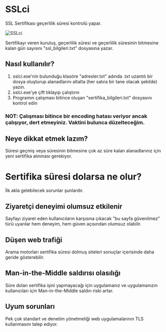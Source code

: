 # SSLci
SSL Sertifikası geçerlilik süresi kontrolü yapar. 

![SSLci](https://github.com/alperbasaran/SSLci/assets/8544424/fa708be2-8941-440e-9bf8-eda361a090c4)

Sertifikayı veren kuruluş, geçerlilik süresi ve geçerlilik süresinin bitmesine kalan gün sayısını "ssl_bilgileri.txt" dosyasına yazar. 

## Nasıl kullanılır?

1. sslci.exe'nin bulunduğu klasöre "adresler.txt" adında .txt uzantılı bir dosya oluşturup alanadlarını altalta (her satıra bir tane olacak şekilde) yazın.
2. sslci.exe'ye çift tıklayıp çalıştırın
3. Programın çalışması bitince oluşan "sertifika_bilgileri.txt" dosyasını kontrol edin
### NOT: Çalışması bitince bir encoding hatası veriyor ancak çalışıyor, dert etmeyiniz. Vaktini bulunca düzelteceğim. 


## Neye dikkat etmek lazım?
Süresi geçmiş veya süresinin bitmesine çok az süre kalan alanadlarınız için yeni sertifika alınması gerekiyor.

# Sertifika süresi dolarsa ne olur?
İlk akla gelebilecek sorunlar şunlardır. 

## Ziyaretçi deneyimi olumsuz etkilenir
Sayfayı ziyaret eden kullanıcıların karşısına çıkacak "bu sayfa güvenilmez" türü uyarılar hem deneyim, hem güven açısından olumsuz olabilir. 

## Düşen web trafiği
Arama motorları sertifika süresi dolmuş siteleri sonuçlar içerisinde daha geride gösterebilir. 

## Man-in-the-Middle saldırısı olasılığı
Süre dolan sertifika işini yapmayacağı için uygulamanız ve uygulamanızın kullanıcıları için Man-in-the-Middle saldırı riski artar. 

## Uyum sorunları
Pek çok standart ve denetim yönetmeliği web uygulamalarının TLS kullanmasını talep ediyor. 

